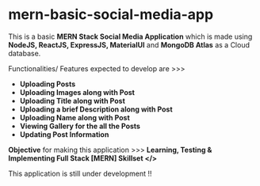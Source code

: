 # mern-basic-social-media-app
This is a basic <b>MERN Stack Social Media Application</b> which is made using <b>NodeJS, ReactJS, ExpressJS, MaterialUI</b> and <b>MongoDB Atlas</b> as a Cloud database. 

Functionalities/ Features expected to develop are >>>

<ul> 
<li><b>Uploading Posts</b></li>
<li><b>Uploading Images along with Post</b></li>
<li><b>Uploading Title along with Post</b></li>
<li><b>Uploading a brief Description along with Post</b></li>
<li><b>Uploading Name along with Post</b></li>
<li><b>Viewing Gallery for the all the Posts</b></li>
<li><b>Updating Post Information</b></li>
</ul>

<b>Objective</b> for making this application >>> <b>Learning, Testing & Implementing Full Stack [MERN] Skillset </> </b>

This application is still under development !!

